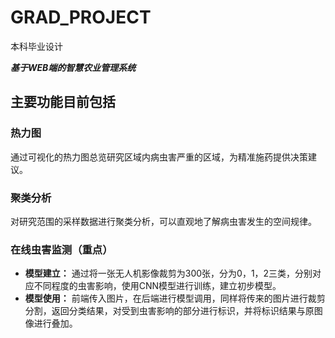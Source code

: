 # GRAD_PROJECT
本科毕业设计

***基于WEB端的智慧农业管理系统***

## 主要功能目前包括
### 热力图
通过可视化的热力图总览研究区域内病虫害严重的区域，为精准施药提供决策建议。
### 聚类分析
对研究范围的采样数据进行聚类分析，可以直观地了解病虫害发生的空间规律。
### 在线虫害监测（重点）
- **模型建立：**
通过将一张无人机影像裁剪为300张，分为0，1，2三类，分别对应不同程度的虫害影响，使用CNN模型进行训练，建立初步模型。
- **模型使用：**
前端传入图片，在后端进行模型调用，同样将传来的图片进行裁剪分割，返回分类结果，对受到虫害影响的部分进行标识，并将标识结果与原图像进行叠加。
